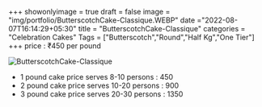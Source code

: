 +++
showonlyimage = true
draft = false
image = "img/portfolio/ButterscotchCake-Classique.WEBP"
date ="2022-08-07T16:14:29+05:30"
title = "ButterscotchCake-Classique"
categories = "Celebration Cakes"
Tags = ["Butterscotch","Round","Half Kg","One Tier"]
+++
price : ₹450 per pound
<!--more-->
![ButterscotchCake-Classique](/img/portfolio/ButterscotchCake-Classique.WEBP)
* 1 pound cake price serves 8-10 persons : 450
* 2 pound cake price serves 10-20 persons : 900
* 3 pound cake price serves 20-30 persons : 1350
